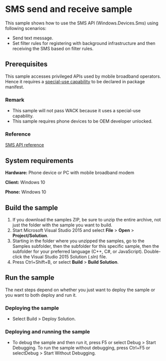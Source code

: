 <!---
  category: Communications
  samplefwlink: http://go.microsoft.com/fwlink/p/?LinkId=620605
--->

# SMS send and receive sample

This sample shows how to use the SMS API (Windows.Devices.Sms) using following scenarios:
- Send text message.
- Set filter rules for registering with background infrastructure and then receiving the SMS based on filter rules.

## Prerequisites

This sample accesses privileged APIs used by mobile broadband operators.
Hence it requires a [special-use capability](https://msdn.microsoft.com/library/windows/apps/mt270968#special_and_restricted_capabilities)
to be declared in package manifest.

### Remark

- This sample will not pass WACK because it uses a special-use capability.
- This sample requires phone devices to be OEM developer unlocked.

### Reference

[SMS API reference](https://msdn.microsoft.com/en-us/library/windows/apps/windows.devices.sms.aspx)

## System requirements

**Hardware:** Phone device or PC with mobile broadband modem

**Client:** Windows 10 

**Phone:** Windows 10

## Build the sample

1. If you download the samples ZIP, be sure to unzip the entire archive, not just the folder with the sample you want to build. 
2. Start Microsoft Visual Studio 2015 and select **File** \> **Open** \> **Project/Solution**.
3. Starting in the folder where you unzipped the samples, go to the Samples subfolder, then the subfolder for this specific sample, then the subfolder for your preferred language (C++, C#, or JavaScript). Double-click the Visual Studio 2015 Solution (.sln) file.
4. Press Ctrl+Shift+B, or select **Build** \> **Build Solution**.

## Run the sample

The next steps depend on whether you just want to deploy the sample or you want to both deploy and run it.

### Deploying the sample

- Select Build > Deploy Solution. 

### Deploying and running the sample

- To debug the sample and then run it, press F5 or select Debug >  Start Debugging. To run the sample without debugging, press Ctrl+F5 or selectDebug > Start Without Debugging. 
